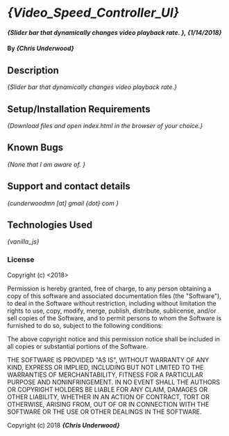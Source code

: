 # _{Video_Speed_Controller_UI}_

#### _{Slider bar that dynamically changes video playback rate. }, {1/14/2018}_

#### By _**{Chris Underwood}**_

## Description

_{Slider bar that dynamically changes video playback rate.}_

## Setup/Installation Requirements

_{Download files and open index.html in the browser of your choice.}_

## Known Bugs

_{None that I am aware of. }_

## Support and contact details

_{cunderwoodmn [at] gmail {dot} com }_

## Technologies Used

_{vanilla_js}_

### License

Copyright (c) <2018> <Chris Underwood>

Permission is hereby granted, free of charge, to any person obtaining a copy of this software and associated documentation files (the "Software"), to deal in the Software without restriction, including without limitation the rights to use, copy, modify, merge, publish, distribute, sublicense, and/or sell copies of the Software, and to permit persons to whom the Software is furnished to do so, subject to the following conditions:

The above copyright notice and this permission notice shall be included in all copies or substantial portions of the Software.

THE SOFTWARE IS PROVIDED "AS IS", WITHOUT WARRANTY OF ANY KIND, EXPRESS OR IMPLIED, INCLUDING BUT NOT LIMITED TO THE WARRANTIES OF MERCHANTABILITY, FITNESS FOR A PARTICULAR PURPOSE AND NONINFRINGEMENT. IN NO EVENT SHALL THE AUTHORS OR COPYRIGHT HOLDERS BE LIABLE FOR ANY CLAIM, DAMAGES OR OTHER LIABILITY, WHETHER IN AN ACTION OF CONTRACT, TORT OR OTHERWISE, ARISING FROM, OUT OF OR IN CONNECTION WITH THE SOFTWARE OR THE USE OR OTHER DEALINGS IN THE SOFTWARE.

Copyright (c) 2018 **_{Chris Underwood}_**
